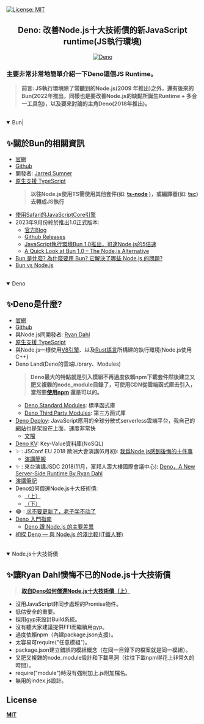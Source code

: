 [![License: MIT](https://img.shields.io/badge/License-MIT-blue.svg)](https://opensource.org/licenses/MIT)

<div align="center">

## Deno: 改善Node.js十大技術債的新JavaScript runtime(JS執行環境)

<a href="https://deno.com/blog/v1" target="blank"><img align="center" src="https://deno.com/blog/v1/cover_wide.jpg" alt="Deno"></a>

</div>


### 主要非常非常地簡單介紹一下Deno這個JS Runtime。


> **前言: JS執行環境除了常聽到的Node.js(2009 年推出)之外，還有後來的Bun(2022年推出，同樣也是要改善Node.js的缺點所誕生Runtime + 多合一工具包)，以及要來討論的主角Deno(2018年推出)。**

<br>

<details open>

  <summary>
    Bun|
    <h2>✨關於Bun的相關資訊</h2>
  </summary>

  - [官網](https://bun.sh/)
  - [Github](https://github.com/oven-sh/bun)
  - 開發者: [Jarred Sumner](https://github.com/Jarred-Sumner)
  - [原生支援 TypeScript](https://bun.sh/docs/runtime/typescript)
    > **以往Node.js使用TS需使用其他套件(如: [ts-node](https://github.com/TypeStrong/ts-node) )，或編譯器(如: [tsc](https://nodejs.org/en/learn/getting-started/nodejs-with-typescript#examples ))去轉成JS執行**
  - [使用Safari的JavaScriptCore引擎](https://developer.apple.com/documentation/javascriptcore)
  - 2023年9月份終於推出1.0正式版本:
    - [官方Blog](https://bun.sh/blog/bun-v1.0)
    - [Github Releases](https://github.com/oven-sh/bun/releases/tag/bun-v1.0.0)
    - [JavaScript執行環境Bun 1.0推出，可達Node.js的5倍速](https://www.ithome.com.tw/news/158705)
    - [A Quick Look at Bun 1.0 – The Node.js Alternative](https://www.freecodecamp.org/news/a-quick-look-at-bun-js/)
 - [Bun 是什麼? 為什麼要用 Bun? 它解決了哪些 Node.js 的問題?](https://www.explainthis.io/zh-hant/swe/what-is-bun)
 - [Bun vs Node.js](https://123davidbill.medium.com/%E7%AD%86%E8%A8%98-bun-vs-node-js-632b3a87e6a7)

 </details>

<br>

<details open>
  <summary>
    Deno
    <h2>✨Deno是什麼?</h2>
  </summary>

  - [官網](https://deno.com/)
  - [Github](https://github.com/denoland/deno)
  - 與Node.js同開發者: [Ryan Dahl](https://tinyclouds.org/)
  - [原生支援 TypeScript](https://docs.deno.com/runtime/manual/advanced/typescript/overview)
  - 與Node.js一樣使用[V8引擎](https://v8.dev/ )、以及[Rust語言](https://www.rust-lang.org/zh-TW )所構建的執行環境(Node.js使用C++)
  - Deno Land(Deno的雲端Library、Modules)
    > **Deno最大的特點就是引入模組不再過度依賴npm下載套件然後建立又肥又複雜的node_module目錄了，可使用CDN從雲端函式庫去引入，當然要[使用npm](https://docs.deno.com/runtime/manual/node) 還是可以的。**
    - [Deno Standard Modules](https://deno.land/std): 標準函式庫
    - [Deno Third Party Modules](https://deno.land/x): 第三方函式庫
  - [Deno Deploy](https://deno.com/deploy): JavaScript應用的全球分散式serverless雲端平台，我自己的[網站](https://rexfox.deno.dev/ )也是架設在上面，速度非常快
    - [文檔](https://docs.deno.com/deploy/manual)
  - [Deno KV](https://docs.deno.com/kv/manual): Key-Value資料庫(NoSQL)
  - ✨ : JSConf EU 2018 歐洲大會演講(6月初): [我爲Node.js感到後悔的十件事](https://www.youtube.com/watch?v=M3BM9TB-8yA)
    - [演講簡報](https://tinyclouds.org/jsconf2018.pdf)
  - ✨ : 來台演講JSDC 2018(11月，富邦人壽大樓國際會議中心): [Deno，A New Server-Side Runtime By Ryan Dahl](https://www.youtube.com/watch?v=FlTG0UXRAkE&list=PL8dIIwCMF-SP9LpiqVypGKHLaGNm8vQ29)
  - [演講筆記](https://hackmd.io/c/JSDC2018/%2FYByw2CjTTeyRNXIbONNrcg)
  - Deno如何償還Node.js十大技術債:
    - [（上）](https://www.ithome.com.tw/news/128189)
    - [（下）](https://www.ithome.com.tw/news/128190)
  - 😂 : [求不要更新了，老子学不动了](https://github.com/denoland/deno/issues/25)
  - [Deno 入門指南](https://ianchen0119.gitbook.io/deno/)
    - [Deno 跟 Node.js 的主要差異](https://ianchen0119.gitbook.io/deno/an-zhuang-bing-shi-yong-deno/deno-gen-node.js-de-zhu-yao-cha-yi)
  - [初探 Deno — 與 Node.js 的淺比較(IT鐵人賽)](https://ithelp.ithome.com.tw/articles/10250363)

</details>

<br>

<details open>
  <summary>
    Node.js十大技術債
	<h2>✨讓Ryan Dahl懊悔不已的Node.js十大技術債</h2>
  </summary>

  > **[取自Deno如何償還Node.js十大技術債（上）](https://www.ithome.com.tw/news/128189)**

  - 沒用JavaScript非同步處理的Promise物件。
  - 低估安全的重要。
  - 採用gyp來設計Build系統。
  - 沒有聽大家建議提供FFI而繼續用gyp。
  - 過度依賴npm（內建package.json支援）。
  - 太容易可require("任意模組")。
  - package.json建立錯誤的模組概念（在同一目錄下的檔案就是同一模組）。
  - 又肥又複雜的node_module設計和下載黑洞（往往下載npm得花上非常久的時間）。
  - require("module")時沒有強制加上.js附加檔名。
  - 無用的index.js設計。

</details>


## License
**[MIT](https://github.com/Lin-Rexter/AI_Hub_Discord-Bot/blob/1902f8e112c3e682ab041c39864d8bb8c7f78a24/LICENSE)**